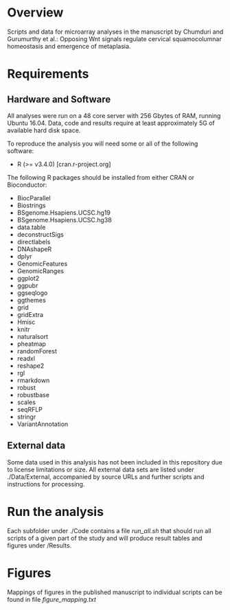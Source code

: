 
# Overview
Scripts and data for microarray analyses in the manuscript by Chumduri and Gurumurthy et al.: Opposing Wnt signals regulate cervical squamocolumnar homeostasis and emergence of metaplasia. 

# Requirements

## Hardware and Software

All analyses were run on a 48 core server with 256 Gbytes of RAM, running Ubuntu 16.04. Data, code and results require at least approximately 5G of available hard disk space.

To reproduce the analysis you will need some or all of the following software:

  - R (>= v3.4.0) [cran.r-project.org]

The following R packages should be installed from either CRAN or Bioconductor:

  - BiocParallel
  - Biostrings
  - BSgenome.Hsapiens.UCSC.hg19
  - BSgenome.Hsapiens.UCSC.hg38
  - data.table
  - deconstructSigs
  - directlabels
  - DNAshapeR
  - dplyr
  - GenomicFeatures
  - GenomicRanges
  - ggplot2
  - ggpubr
  - ggseqlogo
  - ggthemes
  - grid
  - gridExtra
  - Hmisc
  - knitr
  - naturalsort
  - pheatmap
  - randomForest
  - readxl
  - reshape2
  - rgl
  - rmarkdown
  - robust
  - robustbase
  - scales
  - seqRFLP
  - stringr
  - VariantAnnotation

## External data

Some data used in this analysis has not been included in this repository due to license limitations or size. All external data sets are listed under ./Data/External, accompanied by   source URLs and further scripts and instructions for processing.


# Run the analysis

Each subfolder under ./Code contains a file *run_all.sh* that should run all scripts of a given part of the study and will produce result tables and figures under /Results.

# Figures

Mappings of figures in the published manuscript to individual scripts can be found in file *figure_mapping.txt*








